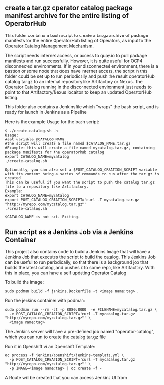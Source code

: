 ## create a tar.gz operator catalog package manifest archive for the entire listing of OperatorHub

This folder contains a bash script to create a tar.gz archive of package manifests for the entire OperatorHub listing of Operators, as input to the 
[Operator Catalog Management Mechanism](https://github.com/ldojo/ocp4-operator-catalog-management). 

The script needs internet access, or access to quay.io to pull package manifests and run successfully. However, it is quite useful
for OCP4 disconnected environments. If in your disconnected environment, there is a bastion or some node that does have internet access,
the script in this folder could be set up to run periodically and push the result operatorHub catalog tar.gz to an internal repository
like Artifactory or Nexus. The Operator Catalog running in the disconnected environment just needs to point to that Artifactory/Nexus locaiton
to keep an updated OperatorHub listing.

This folder also contains a Jenkinsfile which "wraps" the bash script, and is ready for launch in Jenkins as a Pipeline

Here is the example Usage for the bash script:
```
$ ./create-catalog.sh -h
Usage:
#set variable $CATALOG_NAME
#the script will create a file named $CATALOG_NAME.tar.gz
#Example: this will create a file named mycatalog.tar.gz, containing package manifests for the operatorhub catalog
export CATALOG_NAME=mycatalog
./create-catalog.sh

Optionally, you can also set a $POST_CATALOG_CREATION_SCRIPT variable with its content being a series of commands to run after the tar.gz is created
This can be useful if you want the script to push the catalog tar.gz file to a repository like Artifactory.
Example:
export CATALOG_NAME=mycatalog
export POST_CATALOG_CREATION_SCRIPT='curl -T mycatalog.tar.gz "http://myrepo.com/mycatalog.tar.gz"'
./create-catalog.sh

$CATALOG_NAME is not set. Exiting.
```

## Run script as a Jenkins Job via a Jenkins Container

This project also contains code to build a Jenkins Image that will have a Jenkins Job that executes the script to build the catalog. 
This Jenkins Job can be useful to run periodically, so that there is a background job that builds the latest catalog, and pushes it to 
some repo, like Artifactory. With this in place, you can have a self updating Operator Catalog

To build the image:
```
sudo podman build -f jenkins.Dockerfile -t <image name:tag> .
```

Run the jenkins container with podman:
```
sudo podman run --rm -it -p 8080:8080  -e FILENAME=mycatalog.tar.gz \
  -e POST_CATALOG_CREATION_SCRIPT='curl -T mycatalog.tar.gz "http://myrepo.com/mycatalog.tar.gz"' \
  <image name:tag>
```
The Jenkins server will have a pre-defined job named "operator-catalog", which you can run to create the catalog tar.gz file

Run it in Openshift vi an Openshift Template:
```
oc process -f jenkins/openshift/jenkins-template.yml \
  -p POST_CATALOG_CREATION_SCRIPT='curl -T mycatalog.tar.gz "http://myrepo.com/mycatalog.tar.gz"' \
  -p IMAGE=<image name:tag> | oc create -f -
```
A Route will be created that you can access Jenkins UI from
